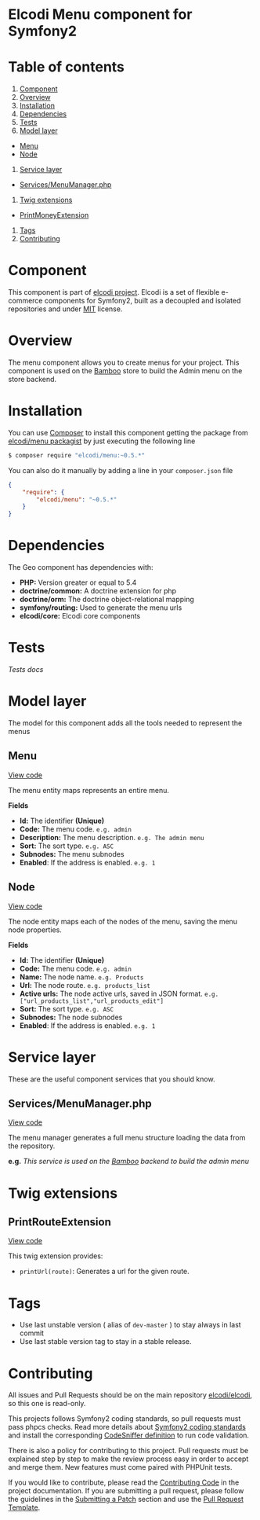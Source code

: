 Elcodi Menu component for Symfony2
==================================

# Table of contents

1. [Component](#component)
1. [Overview](#overview)
1. [Installation](#installation)
1. [Dependencies](#dependencies)
1. [Tests](#tests)
1. [Model layer](#model-layer)
  * [Menu](#menu)
  * [Node](#node)
1. [Service layer](#service-layer)
  * [Services/MenuManager.php](#servicesmenumanagerphp)
1. [Twig extensions](#twig-extensions)
  * [PrintMoneyExtension](#printroutextension)
1. [Tags](#tags)
1. [Contributing](#contributing)

# Component

This component is part of [elcodi project](https://github.com/elcodi).
Elcodi is a set of flexible e-commerce components for Symfony2, built as a
decoupled and isolated repositories and under
[MIT](http://opensource.org/licenses/MIT) license.

# Overview

The menu component allows you to create menus for your project.
This component is used on the [Bamboo] store to build the Admin menu on the
store backend.

# Installation

You can use [Composer] to install this component getting the package from
[elcodi/menu packagist](https://packagist.org/packages/elcodi/menu)  by just
executing the following line

``` bash
$ composer require "elcodi/menu:~0.5.*"
```

You can also do it manually by adding a line in your `composer.json` file

``` json
{
    "require": {
        "elcodi/menu": "~0.5.*"
    }
}

```

# Dependencies

The Geo component has dependencies with:
- **PHP:** Version greater or equal to 5.4
- **doctrine/common:** A doctrine extension for php
- **doctrine/orm:** The doctrine object-relational mapping
- **symfony/routing:** Used to generate the menu urls
- **elcodi/core:** Elcodi core components

# Tests

*Tests docs*

# Model layer

The model for this component adds all the tools needed to represent the menus

## Menu

[View code](https://github.com/elcodi/Menu/blob/master/Entity/Menu/Menu.php)

The menu entity maps represents an entire menu.

**Fields**
- **Id:** The identifier **(Unique)**
- **Code:** The menu code. `e.g. admin`
- **Description:** The menu description. `e.g. The admin menu`
- **Sort:** The sort type. `e.g. ASC`
- **Subnodes:** The menu subnodes
- **Enabled**: If the address is enabled. `e.g. 1`

## Node

[View code](https://github.com/elcodi/Menu/blob/master/Entity/Menu/Node.php)

The node entity maps each of the nodes of the menu, saving the menu node
properties.

**Fields**
- **Id:** The identifier **(Unique)**
- **Code:** The menu code. `e.g. admin`
- **Name:** The node name. `e.g. Products`
- **Url:** The node route. `e.g. products_list`
- **Active urls:** The node active urls, saved in JSON format.
`e.g. ["url_products_list","url_products_edit"]`
- **Sort:** The sort type. `e.g. ASC`
- **Subnodes:** The node subnodes
- **Enabled**: If the address is enabled. `e.g. 1`

# Service layer

These are the useful component services that you should know.

## Services/MenuManager.php

[View code](https://github.com/elcodi/Menu/blob/master/Services/MenuManager.php)

The menu manager generates a full menu structure loading the data from the
repository.

**e.g.** *This service is used on the [Bamboo] backend to build the admin menu*

# Twig extensions

## PrintRouteExtension

[View code](https://github.com/elcodi/Menu/blob/master/Twig/PrintRouteExtension.php)

This twig extension provides:
- `printUrl(route)`: Generates a url for the given route.

# Tags

* Use last unstable version ( alias of `dev-master` ) to stay always in last commit
* Use last stable version tag to stay in a stable release.

# Contributing

All issues and Pull Requests should be on the main repository
[elcodi/elcodi](https://github.com/elcodi/elcodi), so this one is read-only.

This projects follows Symfony2 coding standards, so pull requests must pass phpcs
checks. Read more details about
[Symfony2 coding standards](http://symfony.com/doc/current/contributing/code/standards.html)
and install the corresponding [CodeSniffer definition](https://github.com/opensky/Symfony2-coding-standard)
to run code validation.

There is also a policy for contributing to this project. Pull requests must
be explained step by step to make the review process easy in order to
accept and merge them. New features must come paired with PHPUnit tests.

If you would like to contribute, please read the [Contributing Code][1] in the project
documentation. If you are submitting a pull request, please follow the guidelines
in the [Submitting a Patch][2] section and use the [Pull Request Template][3].

[1]: http://symfony.com/doc/current/contributing/code/index.html
[2]: http://symfony.com/doc/current/contributing/code/patches.html#check-list
[3]: http://symfony.com/doc/current/contributing/code/patches.html#make-a-pull-request
[MIT]: (http://opensource.org/licenses/MIT)
[Composer]: (https://getcomposer.org/)
[Bamboo]: https://github.com/elcodi/bamboo
